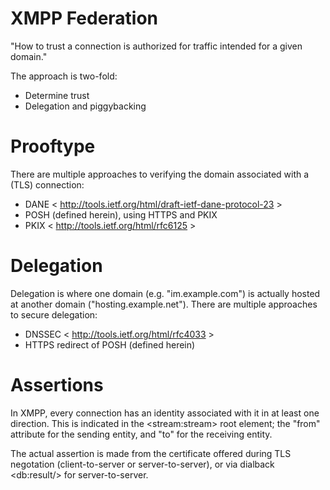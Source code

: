 XMPP Federation
===============

"How to trust a connection is authorized for traffic intended for a given domain."

The approach is two-fold:

* Determine trust
* Delegation and piggybacking

Prooftype
=========

There are multiple approaches to verifying the domain associated with a (TLS) connection:

* DANE < http://tools.ietf.org/html/draft-ietf-dane-protocol-23 >
* POSH (defined herein), using HTTPS and PKIX
* PKIX < http://tools.ietf.org/html/rfc6125 >

Delegation
==========

Delegation is where one domain (e.g. "im.example.com") is actually hosted at another domain ("hosting.example.net").  There are multiple approaches to secure delegation:

* DNSSEC < http://tools.ietf.org/html/rfc4033 >
* HTTPS redirect of POSH (defined herein)

Assertions
==========

In XMPP, every connection has an identity associated with it in at least one direction.  This is indicated in the &lt;stream:stream&gt; root element; the "from" attribute for the sending entity, and "to" for the receiving entity.

The actual assertion is made from the certificate offered during TLS negotation (client-to-server or server-to-server), or via dialback &lt;db:result/&gt; for server-to-server.
